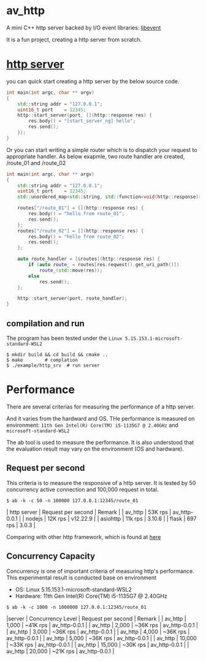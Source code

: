 # av_http
A mini C++ http server backed by I/O event libraries: [libevent](https://github.com/libevent/libevent) 

It is a fun project, creating a http server from scratch. 

# [http server](https://github.com/avble/av_http/)

you can quick start creating a http server by the below source code.

``` cpp
int main(int argc, char ** argv)
{
    std::string addr = "127.0.0.1";
    uint16_t port    = 12345;
    http::start_server(port, [](http::response res) {
        res.body() = "[start_server_ng] hello";
        res.send();
    });
}
```

Or you can start writing a simple router which is to dispatch your request to appropriate handler.
As below exapmle, two route handler are created, /route_01 and /route_02

```cpp
int main(int argc, char ** argv)
{
    std::string addr = "127.0.0.1";
    uint16_t port    = 12345;
    std::unordered_map<std::string, std::function<void(http::response)>> routes;

    routes["/route_01"] = [](http::response res) {
        res.body() = "hello from route_01";
        res.send();
    };
    routes["/route_02"] = [](http::response res) {
        res.body() = "hello from route_02";
        res.send();
    };

    auto route_handler = [&routes](http::response res) {
        if (auto route_ = routes[res.reqwest().get_uri_path()])
            route_(std::move(res));
        else
            res.send();
    };

    http::start_server(port, route_handler);
}

```

## compilation and run
The program has been tested under the `Linux 5.15.153.1-microsoft-standard-WSL2`
``` shell
$ mkdir build && cd build && cmake ..
$ make        # complation
$ ./example/http_srv  # run server
```

# Performance
There are several criterias for measuring the performance of a http server.

And it varies from the hardward and OS. THe performance is measured on environment: `11th Gen Intel(R) Core(TM) i5-1135G7 @ 2.40GHz` and `microsoft-standard-WSL2`

The ab tool is used to measure the performance. It is also understood that the evaluation result may vary on the environment (OS and hardware). 

## Request per second
This criteria is to measure the responsive of a http server.
It is tested by 50 concurrency active connection and 100,000 request in total.
``` shell
$ ab -k -c 50 -n 100000 127.0.0.1:12345/route_01
```


| http server | Request per second | Remark |
| av_http  |      53K rps      |  av_http-0.0.1 |
| nodejs   |    12K rps  | v12.22.9 |
| asiohttp | 11k rps | 3.10.6 |
| flask   | 697 rps | 3.0.3 |


Comparing with other http framework, which is found at [here](https://github.com/avble/av_http/example/performance)

## Concurrency Capacity
Concurrency is one of important criteria of measuring http's performance. 
This experimental result is conducted base on environment
* OS: Linux 5.15.153.1-microsoft-standard-WSL2
* Hardware: 11th Gen Intel(R) Core(TM) i5-1135G7 @ 2.40GHz

``` shell
$ ab -k -c 1000 -n 1000000 127.0.0.1:12345/route_01
```

|server | Concurrency Level | Request per second | Remark |
| av_http | 1,000 | ~41K rps | av_http-0.0.1 |
| av_http | 2,000 | ~36K rps | av_http-0.0.1 |
| av_http | 3,000 | ~36K rps | av_http-0.0.1 |
| av_http | 4,000 | ~36K rps | av_http-0.0.1 |
| av_http | 5,000 | ~36K rps | av_http-0.0.1 |
| av_http | 10,000 | ~33K rps | av_http-0.0.1 |
| av_http | 15,000 | ~30K rps | av_http-0.0.1 |
| av_http | 20,000 | ~21K rps | av_http-0.0.1 |






